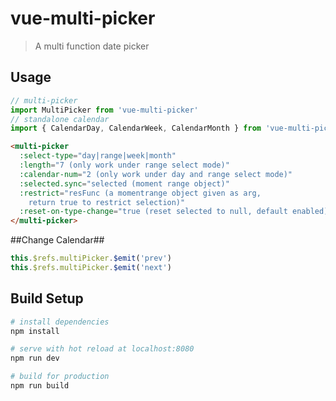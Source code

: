 # vue-multi-picker

> A multi function date picker

## Usage
```javascript
// multi-picker
import MultiPicker from 'vue-multi-picker'
// standalone calendar
import { CalendarDay, CalendarWeek, CalendarMonth } from 'vue-multi-picker'
```

```html
<multi-picker
  :select-type="day|range|week|month"
  :length="7 (only work under range select mode)"
  :calendar-num="2 (only work under day and range select mode)"
  :selected.sync="selected (moment range object)"
  :restrict="resFunc (a momentrange object given as arg,
    return true to restrict selection)"
  :reset-on-type-change="true (reset selected to null, default enabled)">
</multi-picker>
```

##Change Calendar##
```javascript
this.$refs.multiPicker.$emit('prev')
this.$refs.multiPicker.$emit('next')
```

## Build Setup

``` bash
# install dependencies
npm install

# serve with hot reload at localhost:8080
npm run dev

# build for production
npm run build
```
